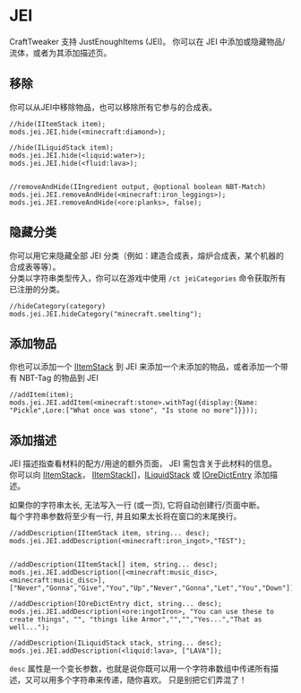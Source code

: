 # JEI

CraftTweaker 支持 JustEnoughItems (JEI)。 你可以在 JEI 中添加或隐藏物品/流体，或者为其添加描述页。

## 移除

你可以从JEI中移除物品，也可以移除所有它参与的合成表。

    //hide(IItemStack item);
    mods.jei.JEI.hide(<minecraft:diamond>);
    
    //hide(ILiquidStack item);
    mods.jei.JEI.hide(<liquid:water>);
    mods.jei.JEI.hide(<fluid:lava>);
    
    
    //removeAndHide(IIngredient output, @optional boolean NBT-Match)
    mods.jei.JEI.removeAndHide(<minecraft:iron_leggings>);
    mods.jei.JEI.removeAndHide(<ore:planks>, false);
    

## 隐藏分类

你可以用它来隐藏全部 JEI 分类（例如：建造合成表，熔炉合成表，某个机器的合成表等等）。  
分类以字符串类型传入，你可以在游戏中使用 `/ct jeiCategories` 命令获取所有已注册的分类。

```zenscript
//hideCategory(category)
mods.jei.JEI.hideCategory("minecraft.smelting");
```

## 添加物品

你也可以添加一个 [IItemStack](/Vanilla/Items/IItemStack/) 到 JEI 来添加一个未添加的物品，或者添加一个带有 NBT-Tag 的物品到 JEI

```zenscript
//addItem(item);
mods.jei.JEI.addItem(<minecraft:stone>.withTag({display:{Name: "Pickle",Lore:["What once was stone", "Is stone no more"]}}));
```

## 添加描述

JEI 描述指查看材料的配方/用途的额外页面， JEI 需包含关于此材料的信息。  
你可以向 [IItemStack](/Vanilla/Items/IItemStack/)， [IItemStack](/Vanilla/Items/IItemStack/)[]，[ILiquidStack](/Vanilla/Liquids/ILiquidStack/) 或 [IOreDictEntry](/Vanilla/OreDict/IOreDictEntry/) 添加描述。

如果你的字符串太长, 无法写入一行 (或一页), 它将自动创建行/页面中断。  
每个字符串参数将至少有一行, 并且如果太长将在窗口的末尾换行。

```zenscript
//addDescription(IItemStack item, string... desc);
mods.jei.JEI.addDescription(<minecraft:iron_ingot>,"TEST");


//addDescription(IItemStack[] item, string... desc);
mods.jei.JEI.addDescription([<minecraft:music_disc>, <minecraft:music_disc>],["Never","Gonna","Give","You","Up","Never","Gonna","Let","You","Down"]);

//addDescription(IOreDictEntry dict, string... desc);
mods.jei.JEI.addDescription(<ore:ingotIron>, "You can use these to create things", "", "things like Armor","","","Yes...","That as well...");

//addDescription(ILiquidStack stack, string... desc);
mods.jei.JEI.addDescription(<liquid:lava>, ["LAVA"]);
```

`desc` 属性是一个变长参数，也就是说你既可以用一个字符串数组中传递所有描述，又可以用多个字符串来传递，随你喜欢。 只是别把它们弄混了！